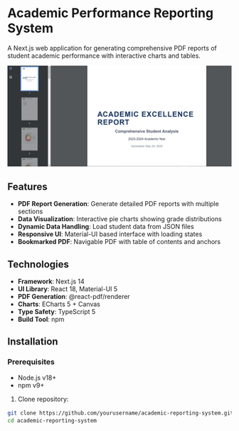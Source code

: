 # Academic Performance Reporting System

A Next.js web application for generating comprehensive PDF reports of student academic performance with interactive charts and tables.

![Report Preview](public/report-preview.png)

## Features

- **PDF Report Generation**: Generate detailed PDF reports with multiple sections
- **Data Visualization**: Interactive pie charts showing grade distributions
- **Dynamic Data Handling**: Load student data from JSON files
- **Responsive UI**: Material-UI based interface with loading states
- **Bookmarked PDF**: Navigable PDF with table of contents and anchors

## Technologies

- **Framework**: Next.js 14
- **UI Library**: React 18, Material-UI 5
- **PDF Generation**: @react-pdf/renderer
- **Charts**: ECharts 5 + Canvas
- **Type Safety**: TypeScript 5
- **Build Tool**: npm

## Installation

### Prerequisites
- Node.js v18+
- npm v9+

1. Clone repository:
```bash
git clone https://github.com/yourusername/academic-reporting-system.git
cd academic-reporting-system
